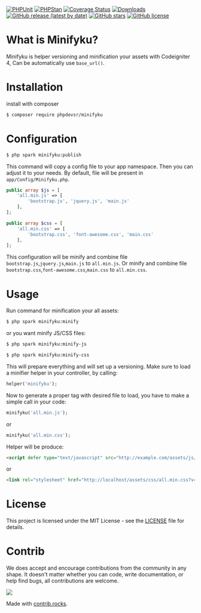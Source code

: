 [![PHPUnit](https://github.com/PHPDevsr/minifyku/workflows/PHPUnit/badge.svg)](https://github.com/PHPDevsr/minifyku/actions/workflows/test-phpunit.yml)
[![PHPStan](https://github.com/PHPDevsr/minifyku/actions/workflows/test-phpstan.yml/badge.svg)](https://github.com/PHPDevsr/minifyku/actions/workflows/test-phpstan.yml)
[![Coverage Status](https://coveralls.io/repos/github/PHPDevsr/minifyku/badge.svg?branch=dev)](https://coveralls.io/github/PHPDevsr/minifyku?branch=dev)
[![Downloads](https://poser.pugx.org/phpdevsr/minifyku/downloads)](https://packagist.org/packages/phpdevsr/minifyku)
[![GitHub release (latest by date)](https://img.shields.io/github/v/release/PHPDevsr/minifyku)](https://packagist.org/packages/phpdevsr/minifyku)
[![GitHub stars](https://img.shields.io/github/stars/PHPDevsr/minifyku)](https://packagist.org/packages/phpdevsr/minifyku)
[![GitHub license](https://img.shields.io/github/license/PHPDevsr/minifyku)](https://github.com/PHPDevsr/minifyku/blob/dev/LICENSE)

# What is Minifyku?

Minifyku is helper versioning and minification your assets with Codeigniter 4, Can be automatically use ```base_url()```.

# Installation

install with composer
```bash
$ composer require phpdevsr/minifyku
```

# Configuration

```bash
$ php spark minifyku:publish
```

This command will copy a config file to your app namespace. Then you can adjust it to your needs. By default, file will be present in ```app/Config/Minifyku.php```.

```php
public array $js = [
    'all.min.js' => [
        'bootstrap.js', 'jquery.js', 'main.js'
    ],
];

public array $css = [
    'all.min.css' => [
        'bootstrap.css', 'font-awesome.css', 'main.css'
    ],
];
```

This configuration will be minify and combine file ```bootstrap.js```,```jquery.js```,```main.js``` to ```all.min.js```. Or minify and combine file ```bootstrap.css```,```font-awesome.css```,```main.css``` to ```all.min.css```.

# Usage

Run command for minification your all assets:

```bash
$ php spark minifyku:minify
```

or you want minify JS/CSS files:

```bash
$ php spark minifyku:minify-js
```

```bash
$ php spark minifyku:minify-css
```

This will prepare everything and will set up a versioning. Make sure to load a minifier helper in your controller, by calling:

```php
helper('minifyku');
```

Now to generate a proper tag with desired file to load, you have to make a simple call in your code:

```php
minifyku('all.min.js');
```

or

```php
minifyku('all.min.css');
```

Helper will be produce:

```html
<script defer type="text/javascript" src="http://example.com/assets/js/all.min.js?v=bc3d0dc779f1a0b521b69ed3a2b85de8"></script>
```

or

```html
<link rel="stylesheet" href="http://localhost/assets/css/all.min.css?v=ec8d57dd8de143d7ef822a90fca20957">
```

# License

This project is licensed under the MIT License - see the [LICENSE](LICENSE) file for details.

# Contrib

We does accept and encourage contributions from the community in any shape. It doesn't matter whether you can code, write documentation, or help find bugs, all contributions are welcome.

<a href="https://github.com/PHPDevsr/minifyku/graphs/contributors">
  <img src="https://contrib.rocks/image?repo=PHPDevsr/minifyku" />
</a>

Made with [contrib.rocks](https://contrib.rocks).